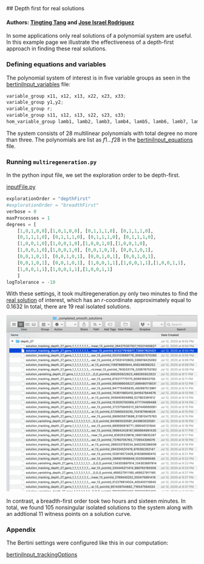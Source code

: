 <link rel="stylesheet" href="modest.css">
<style>
pre, code, pre code {
max-height: 400px;
}
</style>
## Depth first for real solutions

#### Authors: [Tingting Tang](https://sites.nd.edu/tingting-tang/) and [Jose Israel Rodriguez](https://www.math.wisc.edu/~jose/)

In some applications only real solutions of a polynomial system are useful.
In this example page we illustrate the effectiveness of a depth-first approach in finding these real solutions.


### Defining equations and variables

The polynomial system of interest is in five variable groups
as seen in the  [bertiniInput_variables](bertiniInput_variables) file: 
```python
variable_group x11, x12, x13, x22, x23, x33;
variable_group y1,y2;
variable_group r;
variable_group s11, s12, s13, s22, s23, s33;
hom_variable_group lamb1, lamb2, lamb3, lamb4, lamb5, lamb6, lamb7, lamb8, lamb9, lamb10, lamb11, lamb12, lamb13, lamb14;
```

The system consists of  28 multilinear polynomials with total degree no more than three. 
The polynomials are list as $f1\dots f28$ in the [bertiniInput_equations](bertiniInput_equations) file. 

### Running `multiregeneration.py`

In the python input file, we set the exploration order to be depth-first.

[inputFile.py](inputFile.py)
```python
explorationOrder = "depthFirst"
#explorationOrder = "breadthFirst"
verbose = 0
maxProcesses = 1
degrees = [
    [1,0,1,0,0],[1,0,1,0,0], [0,1,1,1,0], [0,1,1,1,0], 
    [0,1,1,1,0], [0,1,1,1,0], [0,1,1,1,0], [0,1,1,1,0],
    [1,0,0,1,0],[1,0,0,1,0],[1,0,0,1,0],[1,0,0,1,0],
    [1,0,0,1,0],[1,0,0,1,0], [0,0,1,0,1], [0,0,1,0,1], 
    [0,0,1,0,1], [0,0,1,0,1], [0,0,1,0,1], [0,0,1,0,1], 
    [0,0,1,0,1], [0,0,1,0,1], [1,0,0,1,1],[1,0,0,1,1],[1,0,0,1,1],
    [1,0,0,1,1],[1,0,0,1,1],[1,0,0,1,1]
    ]
logTolerance = -10
```

With these settings, it took multiregeneration.py only two minutes to find the 
[real solution](pointId_614277916977_726917631421)
of interest, which has an $r$-coordinate 
approximately equal to $0.1632$
In total, there are 19 real isolated solutions. 

<img src="directorySS.png" class="center">

In contrast, a breadth-first order took two hours and sixteen minutes. 
In total, we found 105 nonsingular isolated solutions to the system along with an addtional 11 witness points on a solution curve. 

### Appendix

The Bertini settings were configured like this in our computation:

[bertiniInput_trackingOptions](bertiniInput_trackingOptions)
